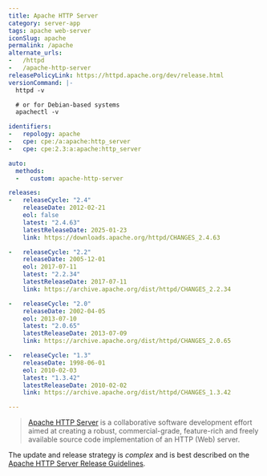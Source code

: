 ```yaml
---
title: Apache HTTP Server
category: server-app
tags: apache web-server
iconSlug: apache
permalink: /apache
alternate_urls:
-   /httpd
-   /apache-http-server
releasePolicyLink: https://httpd.apache.org/dev/release.html
versionCommand: |-
  httpd -v

  # or for Debian-based systems
  apachectl -v

identifiers:
-   repology: apache
-   cpe: cpe:/a:apache:http_server
-   cpe: cpe:2.3:a:apache:http_server

auto:
  methods:
  -   custom: apache-http-server

releases:
-   releaseCycle: "2.4"
    releaseDate: 2012-02-21
    eol: false
    latest: "2.4.63"
    latestReleaseDate: 2025-01-23
    link: https://downloads.apache.org/httpd/CHANGES_2.4.63

-   releaseCycle: "2.2"
    releaseDate: 2005-12-01
    eol: 2017-07-11
    latest: "2.2.34"
    latestReleaseDate: 2017-07-11
    link: https://archive.apache.org/dist/httpd/CHANGES_2.2.34

-   releaseCycle: "2.0"
    releaseDate: 2002-04-05
    eol: 2013-07-10
    latest: "2.0.65"
    latestReleaseDate: 2013-07-09
    link: https://archive.apache.org/dist/httpd/CHANGES_2.0.65

-   releaseCycle: "1.3"
    releaseDate: 1998-06-01
    eol: 2010-02-03
    latest: "1.3.42"
    latestReleaseDate: 2010-02-02
    link: https://archive.apache.org/dist/httpd/CHANGES_1.3.42

---
```


> [Apache HTTP Server](https://httpd.apache.org/) is a collaborative software development effort
> aimed at creating a robust, commercial-grade, feature-rich and freely available source code
> implementation of an HTTP (Web) server.

The update and release strategy is _complex_ and is best described on the
[Apache HTTP Server Release Guidelines](https://httpd.apache.org/dev/release.html).
